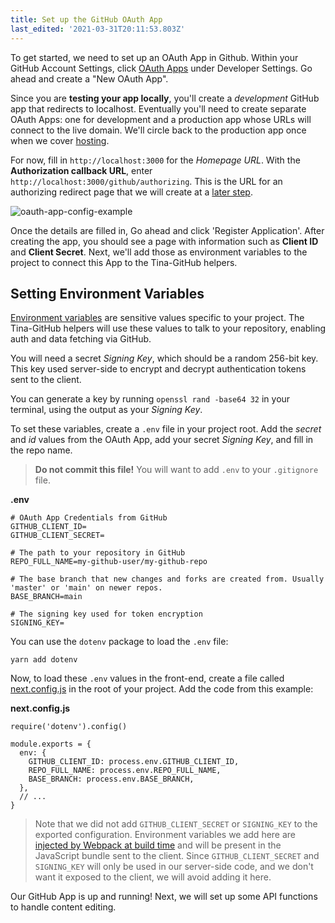 ```yaml
---
title: Set up the GitHub OAuth App
last_edited: '2021-03-31T20:11:53.803Z'
---
```

To get started, we need to set up an OAuth App in Github. Within your GitHub Account Settings, click <a href="https://github.com/settings/developers" target="_blank">OAuth Apps</a> under Developer Settings. Go ahead and create a "New OAuth App".

Since you are **testing your app locally**, you'll create a _development_ GitHub app that redirects to localhost. Eventually you'll need to create separate OAuth Apps: one for development and a production app whose URLs will connect to the live domain. We'll circle back to the production app once when we cover [hosting](/guides/nextjs/github/hosting-vercel).

For now, fill in `http://localhost:3000` for the _Homepage URL_. With the **Authorization callback URL**, enter `http://localhost:3000/github/authorizing`. This is the URL for an authorizing redirect page that we will create at a [later step](/guides/nextjs/github/auth-redirect).

![oauth-app-config-example](/img/github-open-auth-cna/oAuth-app-config.png)

Once the details are filled in, Go ahead and click 'Register Application'. After creating the app, you should see a page with information such as **Client ID** and **Client Secret**. Next, we'll add those as environment variables to the project to connect this App to the Tina-GitHub helpers.

## Setting Environment Variables

[Environment variables](https://nextjs.org/docs/api-reference/next.config.js/environment-variables) are sensitive values specific to your project. The Tina-GitHub helpers will use these values to talk to your repository, enabling auth and data fetching via GitHub.

You will need a secret _Signing Key_, which should be a random 256-bit key. This key used server-side to encrypt and decrypt authentication tokens sent to the client.

You can generate a key by running `openssl rand -base64 32` in your terminal, using the output as your _Signing Key_.

To set these variables, create a `.env` file in your project root. Add the _secret_ and _id_ values from the OAuth App, add your secret _Signing Key_, and fill in the repo name.

> **Do not commit this file!** You will want to add `.env` to your `.gitignore` file.

**.env**

```copy
# OAuth App Credentials from GitHub
GITHUB_CLIENT_ID=
GITHUB_CLIENT_SECRET=

# The path to your repository in GitHub
REPO_FULL_NAME=my-github-user/my-github-repo

# The base branch that new changes and forks are created from. Usually 'master' or 'main' on newer repos.
BASE_BRANCH=main

# The signing key used for token encryption
SIGNING_KEY=
```

You can use the `dotenv` package to load the `.env` file:

```bash,copy
yarn add dotenv
```

Now, to load these `.env` values in the front-end, create a file called [next.config.js](https://nextjs.org/docs/api-reference/next.config.js/introduction) in the root of your project. Add the code from this example:

**next.config.js**

```js,copy
require('dotenv').config()

module.exports = {
  env: {
    GITHUB_CLIENT_ID: process.env.GITHUB_CLIENT_ID,
    REPO_FULL_NAME: process.env.REPO_FULL_NAME,
    BASE_BRANCH: process.env.BASE_BRANCH,
  },
  // ...
}
```

> Note that we did not add `GITHUB_CLIENT_SECRET` or `SIGNING_KEY` to the exported configuration. Environment variables we add here are [injected by Webpack at build time](https://nextjs.org/docs/api-reference/next.config.js/environment-variables) and will be present in the JavaScript bundle sent to the client. Since `GITHUB_CLIENT_SECRET` and `SIGNING_KEY` will only be used in our server-side code, and we don't want it exposed to the client, we will avoid adding it here.

Our GitHub App is up and running! Next, we will set up some API functions to handle content editing.